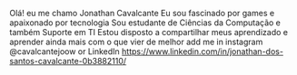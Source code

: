 Olá! eu me chamo Jonathan Cavalcante
Eu sou fascinado por games e apaixonado por tecnologia
Sou estudante de Ciências da Computação e também Suporte em TI
Estou disposto a compartilhar meus aprendizado e aprender ainda mais com o que vier de melhor
add me in instagram @cavalcantejoow or LinkedIn https://www.linkedin.com/in/jonathan-dos-santos-cavalcante-0b3882110/ 

